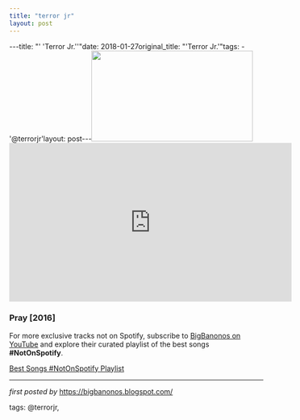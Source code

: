 ```yaml
---
title: "terror jr"
layout: post
---
```

---title: "' 'Terror Jr.''"date: 2018-01-27original_title: "'Terror Jr.'"tags:  - '@terrorjr'layout: post---<a href="http://terrorjunior.com/images/terror-bg.jpeg" imageanchor="1" ><img border="0" src="http://terrorjunior.com/images/terror-bg.jpeg" width="320" height="180" data-original-width="800" data-original-height="450" /></a><iframe width="560" height="315" src="https://www.youtube.com/embed/videoseries?list=PLtuNtuTatqI2p5RtNCOUE_MFKvlRd2gSA" frameborder="0" allow="autoplay; encrypted-media" allowfullscreen></iframe><h3>Pray [2016]</h3><!--Subscribe and Playlist Links--><div>    <p>For more exclusive tracks not on Spotify, subscribe to <a href="https://www.youtube.com/@BigBanonos" target="_blank">BigBanonos on YouTube</a> and explore their curated playlist of the best songs <strong>#NotOnSpotify</strong>.</p>    <p><a href="https://www.youtube.com/playlist?list=PLtuNtuTatqI0kFahUCbtbfenC_ET5O_tr" target="_blank">Best Songs #NotOnSpotify Playlist<br /></a></p></div><hr /><p><em>first posted by</em> <a href="https://bigbanonos.blogspot.com/" rel="noopener" target="_new">https://bigbanonos.blogspot.com/</a></p><p>tags: @terrorjr,</p>
